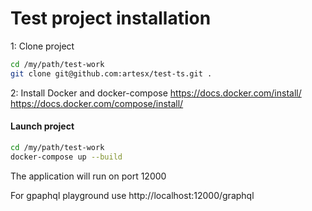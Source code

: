 # Test project installation

1: Clone project
 
```sh
cd /my/path/test-work
git clone git@github.com:artesx/test-ts.git .
```
2: Install Docker and docker-compose https://docs.docker.com/install/ https://docs.docker.com/compose/install/


#### Launch project

```sh
cd /my/path/test-work
docker-compose up --build
```

The application will run on port 12000

For gpaphql playground use http://localhost:12000/graphql